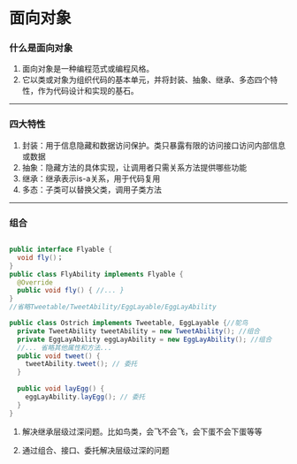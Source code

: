 # 面向对象

### 什么是面向对象

1. 面向对象是一种编程范式或编程风格。
2. 它以类或对象为组织代码的基本单元，并将封装、抽象、继承、多态四个特性，作为代码设计和实现的基石。

------

### 四大特性

1. 封装：用于信息隐藏和数据访问保护。类只暴露有限的访问接口访问内部信息或数据
2. 抽象：隐藏方法的具体实现，让调用者只需关系方法提供哪些功能
3. 继承：继承表示is-a关系，用于代码复用
4. 多态：子类可以替换父类，调用子类方法

------

### 组合

```java

public interface Flyable {
  void fly()；
}
public class FlyAbility implements Flyable {
  @Override
  public void fly() { //... }
}
//省略Tweetable/TweetAbility/EggLayable/EggLayAbility

public class Ostrich implements Tweetable, EggLayable {//鸵鸟
  private TweetAbility tweetAbility = new TweetAbility(); //组合
  private EggLayAbility eggLayAbility = new EggLayAbility(); //组合
  //... 省略其他属性和方法...
  public void tweet() {
    tweetAbility.tweet(); // 委托
  }
  
  public void layEgg() {
    eggLayAbility.layEgg(); // 委托
  }
}
```

1. 解决继承层级过深问题。比如鸟类，会飞不会飞，会下蛋不会下蛋等等

2. 通过组合、接口、委托解决层级过深的问题

   